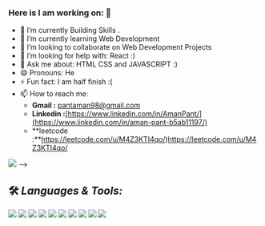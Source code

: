 ### Here is I am working on:  👋
 
 - 🔭 I’m currently Building Skills . 
- 🌱 I’m currently learning  Web Development
- 👯 I’m looking to collaborate on Web Development Projects
- 🤔 I’m looking for help with: React :)
- 💬 Ask me about: HTML CSS and JAVASCRIPT :)
- 😄 Pronouns: He
- ⚡ Fun fact: I am half finish :(
- 📫 How to reach me:
  * **Gmail :** pantaman98@gmail.com
  * **Linkedin :**[https://www.linkedin.com/in/AmanPant/](https://www.linkedin.com/in/aman-pant-b5ab11197/)
  * **leetcode :**https://leetcode.com/u/M4Z3KTI4qo/)https://leetcode.com/u/M4Z3KTI4qo/
  



<img src="https://github-readme-stats.vercel.app/api?username=AmanPant9026&&show_icons=true&title_color=ffffff&icon_color=bb2acf&text_color=daf7dc&bg_color=151515">
-->

## 🛠️ *Languages & Tools:*



![](https://img.shields.io/badge/OS-Linux-informational?style=flat&logo=linux&logoColor=white&color=2bbc8a)
![](https://img.shields.io/badge/Shell-Bash-informational?style=flat&logo=gnu-bash&logoColor=white&color=2bbc8a)
![](https://img.shields.io/badge/Code-HTML-informational?style=flat&logo=htmlt&logoColor=white&color=2bbc8a)
![](https://img.shields.io/badge/Code-CSS-informational?style=flat&logo=css&logoColor=white&color=2bbc8a)
![](https://img.shields.io/badge/Code-C/C++-informational?style=flat&logo=c++&logoColor=white&color=2bbc8a)
![](https://img.shields.io/badge/Code-Java-informational?style=flat&logo=java&logoColor=white&color=2bbc8a)
![](https://img.shields.io/badge/Tools-GIT-informational?style=flat&logo=git&logoColor=white&color=2bbc8a)
![](https://img.shields.io/badge/Tools-Jenkins-informational?style=flat&logo=jenkins&logoColor=white&color=2bbc8a)
![](https://img.shields.io/badge/Tools-Maven-informational?style=flat&logo=Maven&logoColor=white&color=2bbc8a)
![](https://img.shields.io/badge/Tools-Photoshop-informational?style=flat&logo=Photoshop&logoColor=white&color=2bbc8a)

